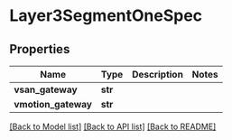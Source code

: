 # Layer3SegmentOneSpec

## Properties
Name | Type | Description | Notes
------------ | ------------- | ------------- | -------------
**vsan_gateway** | **str** |  | 
**vmotion_gateway** | **str** |  | 

[[Back to Model list]](../README.md#documentation-for-models) [[Back to API list]](../README.md#documentation-for-api-endpoints) [[Back to README]](../README.md)

